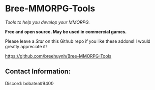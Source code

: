 # Bree-MMORPG-Tools

*Tools to help you develop your MMORPG.*

**Free and open source. May be used in commercial games.**

Please leave a *Star* on this Github repo if you like these addons! I would greatly appreciate it!

https://github.com/breehuynh/Bree-MMORPG-Tools

## Contact Information:
Discord: bobatea#9400
